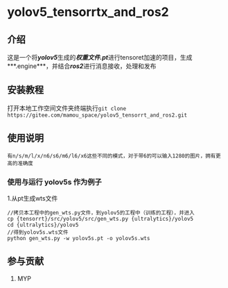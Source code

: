 # yolov5_tensorrtx_and_ros2

## 介绍
这是一个将***yolov5***生成的***权重文件.pt***进行tensoret加速的项目，生成***.engine***，并结合***ros2***进行消息接收，处理和发布


## 安装教程

打开本地工作空间文件夹终端执行`git clone https://gitee.com/mamou_space/yolov5_tensorrt_and_ros2.git`

## 使用说明

```
有n/s/m/l/x/n6/s6/m6/l6/x6这些不同的模式，对于带6的可以输入1280的图片，拥有更高的准确度

```

### 使用与运行 yolov5s 作为例子

1.从pt生成wts文件

```
//拷贝本工程中的gen_wts.py文件，到yolov5的工程中（训练的工程），并进入
cp {tensorrt}/src/yolov5/src/gen_wts.py {ultralytics}/yolov5
cd {ultralytics}/yolov5
//得到yolov5s.wts文件
python gen_wts.py -w yolov5s.pt -o yolov5s.wts
```


## 参与贡献

1.  MYP

